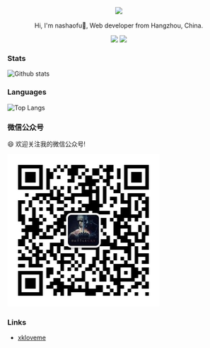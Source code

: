 <div align="center">
  <p><img src="https://avatars0.githubusercontent.com/u/19303058" width="200" /></p>
  <p>Hi, I'm nashaofu👋, Web developer from Hangzhou, China.</p>
  <p>
    <img src="https://img.shields.io/github/followers/nashaofu"/>
    <img src="https://visitor-badge.laobi.icu/badge?page_id=nashaofu.nashaofu.README.md" />
  </p>
</div>

<!--
**nashaofu/nashaofu** is a ✨ _special_ ✨ repository because its `README.md` (this file) appears on your GitHub profile.

Here are some ideas to get you started:

- 🔭 I’m currently working on ...
- 🌱 I’m currently learning ...
- 👯 I’m looking to collaborate on ...
- 🤔 I’m looking for help with ...
- 💬 Ask me about ...
- 📫 How to reach me: ...
- 😄 Pronouns: ...
- ⚡ Fun fact: ...
-->

### Stats

![Github stats](https://github-readme-stats.vercel.app/api?username=nashaofu&show_icons=true&hide_border=true)

### Languages

![Top Langs](https://github-readme-stats.vercel.app/api/top-langs/?username=nashaofu&hide_border=true)

### 微信公众号

😄 欢迎关注我的微信公众号!

![微信公众号](https://github.com/nashaofu/nashaofu/raw/master/mp-qrcode.jpg)

### Links

- [xkloveme](https://github.com/xkloveme)
